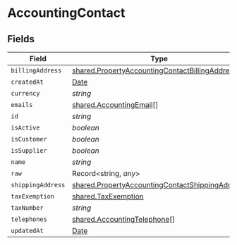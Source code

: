# AccountingContact


## Fields

| Field                                                                                                                     | Type                                                                                                                      | Required                                                                                                                  | Description                                                                                                               |
| ------------------------------------------------------------------------------------------------------------------------- | ------------------------------------------------------------------------------------------------------------------------- | ------------------------------------------------------------------------------------------------------------------------- | ------------------------------------------------------------------------------------------------------------------------- |
| `billingAddress`                                                                                                          | [shared.PropertyAccountingContactBillingAddress](../../../sdk/models/shared/propertyaccountingcontactbillingaddress.md)   | :heavy_minus_sign:                                                                                                        | N/A                                                                                                                       |
| `createdAt`                                                                                                               | [Date](https://developer.mozilla.org/en-US/docs/Web/JavaScript/Reference/Global_Objects/Date)                             | :heavy_minus_sign:                                                                                                        | N/A                                                                                                                       |
| `currency`                                                                                                                | *string*                                                                                                                  | :heavy_minus_sign:                                                                                                        | N/A                                                                                                                       |
| `emails`                                                                                                                  | [shared.AccountingEmail](../../../sdk/models/shared/accountingemail.md)[]                                                 | :heavy_minus_sign:                                                                                                        | N/A                                                                                                                       |
| `id`                                                                                                                      | *string*                                                                                                                  | :heavy_minus_sign:                                                                                                        | N/A                                                                                                                       |
| `isActive`                                                                                                                | *boolean*                                                                                                                 | :heavy_minus_sign:                                                                                                        | N/A                                                                                                                       |
| `isCustomer`                                                                                                              | *boolean*                                                                                                                 | :heavy_minus_sign:                                                                                                        | N/A                                                                                                                       |
| `isSupplier`                                                                                                              | *boolean*                                                                                                                 | :heavy_minus_sign:                                                                                                        | N/A                                                                                                                       |
| `name`                                                                                                                    | *string*                                                                                                                  | :heavy_minus_sign:                                                                                                        | N/A                                                                                                                       |
| `raw`                                                                                                                     | Record<string, *any*>                                                                                                     | :heavy_minus_sign:                                                                                                        | N/A                                                                                                                       |
| `shippingAddress`                                                                                                         | [shared.PropertyAccountingContactShippingAddress](../../../sdk/models/shared/propertyaccountingcontactshippingaddress.md) | :heavy_minus_sign:                                                                                                        | N/A                                                                                                                       |
| `taxExemption`                                                                                                            | [shared.TaxExemption](../../../sdk/models/shared/taxexemption.md)                                                         | :heavy_minus_sign:                                                                                                        | N/A                                                                                                                       |
| `taxNumber`                                                                                                               | *string*                                                                                                                  | :heavy_minus_sign:                                                                                                        | N/A                                                                                                                       |
| `telephones`                                                                                                              | [shared.AccountingTelephone](../../../sdk/models/shared/accountingtelephone.md)[]                                         | :heavy_minus_sign:                                                                                                        | N/A                                                                                                                       |
| `updatedAt`                                                                                                               | [Date](https://developer.mozilla.org/en-US/docs/Web/JavaScript/Reference/Global_Objects/Date)                             | :heavy_minus_sign:                                                                                                        | N/A                                                                                                                       |